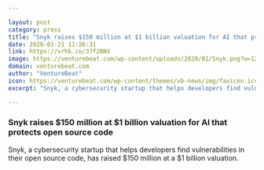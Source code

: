 ```yaml
---

layout: post
category: press
title: "Snyk raises $150 million at $1 billion valuation for AI that protects open source code"
date: 2020-01-21 11:26:31
link: https://vrhk.co/37f2BNV
image: https://venturebeat.com/wp-content/uploads/2020/01/Snyk.png?w=1200&strip=all
domain: venturebeat.com
author: "VentureBeat"
icon: https://venturebeat.com/wp-content/themes/vb-news/img/favicon.ico
excerpt: "Snyk, a cybersecurity startup that helps developers find vulnerabilities in their open source code, has raised $150 million at a $1 billion valuation."

---
```


### Snyk raises $150 million at $1 billion valuation for AI that protects open source code

Snyk, a cybersecurity startup that helps developers find vulnerabilities in their open source code, has raised $150 million at a $1 billion valuation.